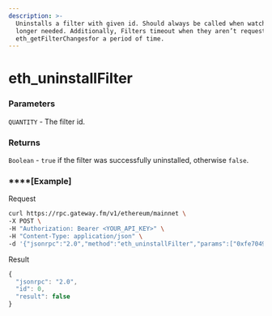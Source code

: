 ```yaml
---
description: >-
  Uninstalls a filter with given id. Should always be called when watch is no
  longer needed. Additionally, Filters timeout when they aren’t requested with
  eth_getFilterChangesfor a period of time.
---
```


# eth_uninstallFilter

### **Parameters**

`QUANTITY` - The filter id.

### **Returns**

`Boolean` - `true` if the filter was successfully uninstalled, otherwise `false`.

### ****[**Example**]
Request

```bash
curl https://rpc.gateway.fm/v1/ethereum/mainnet \
-X POST \
-H "Authorization: Bearer <YOUR_API_KEY>" \
-H "Content-Type: application/json" \
-d '{"jsonrpc":"2.0","method":"eth_uninstallFilter","params":["0xfe704947a3cd3ca12541458a4321c869"],"id":0}'
```

Result

```javascript
{
  "jsonrpc": "2.0",
  "id": 0,
  "result": false
}
```

